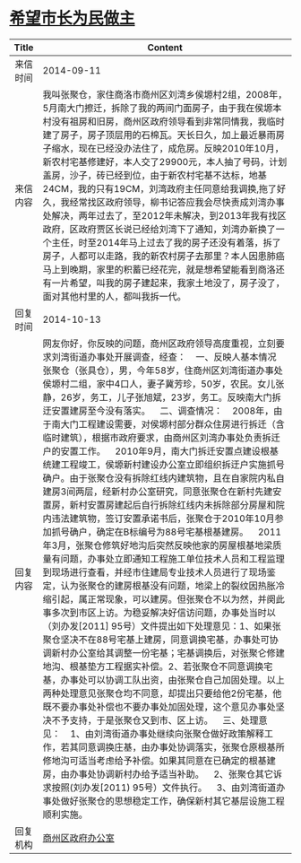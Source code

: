 # <a href="http://www.shangluo.gov.cn/zmhd/ldxxxx.jsp?urltype=leadermail.LeaderMailContentUrl&wbtreeid=1112&leadermailid=2701">希望市长为民做主</a>
| Title |                                                                                                                                                                                                                                                                                                                                                                                                                                                                                                             Content                                                                                                                                                                                                                                                                                                                                                                                                                                                                                                             |
|:-----:|---------------------------------------------------------------------------------------------------------------------------------------------------------------------------------------------------------------------------------------------------------------------------------------------------------------------------------------------------------------------------------------------------------------------------------------------------------------------------------------------------------------------------------------------------------------------------------------------------------------------------------------------------------------------------------------------------------------------------------------------------------------------------------------------------------------------------------------------------------------------------------------------------------------------------------------------------------------------------------------------------------------------------------|
| 来信时间  | 2014-09-11                                                                                                                                                                                                                                                                                                                                                                                                                                                                                                                                                                                                                                                                                                                                                                                                                                                                                                                                                                                                                      |
| 来信内容  | 我叫张聚仓，家住商洛市商州区刘湾乡侯塬村2组，2008年，5月南大门擦迁，拆除了我的两间门面房子，由于我在侯塬本村没有祖房和旧房，商州区政府领导看到非常同情我，我临时建了房子，房子顶层用的石棉瓦。天长日久，加上最近暴雨房子缩水，现在已经没办法住了，成危房。反映2010年10月，新农村宅基修建好，本人交了29900元，本人抽了号码，计划盖房，沙子，砖已经到位，由于新农村宅基不达标，地基24CM，我的只有19CM，刘湾政府主任同意给我调换,拖了好久，我经常找区政府领导，柳书记答应我会尽快责成刘湾办事处解决，两年过去了，至2012年未解决，到2013年我有找区政府，区政府贾区长说已经给刘湾下了通知，刘湾办新换了一个主任，时至2014年马上过去了我的房子还没有着落，拆了房子，人都可以走路，我的新农村房子去那里？本人因患肺癌马上到晚期，家里的积蓄已经花完，就是想希望能看到商洛还有一片希望，叫我的房子建起来，我家土地没了，房子没了，面对其他村里的人，都叫我拆一代。                                                                                                                                                                                                                                                                                                                                                                                                                                                                                                                                                                                |
| 回复时间  | 2014-10-13                                                                                                                                                                                                                                                                                                                                                                                                                                                                                                                                                                                                                                                                                                                                                                                                                                                                                                                                                                                                                      |
| 回复内容  | 网友你好，你反映的问题，商州区政府领导高度重视，立刻要求刘湾街道办事处开展调查，经查：    一、反映人基本情况    张聚仓（张具仓），男，今年58岁，住商州区刘湾街道办事处侯塬村二组，家中4口人，妻子冀芳珍，50岁，农民。女儿张静，26岁，务工，儿子张旭斌，23岁，务工。反映南大门拆迂安置建房至今没有落实。    二、调查情况：    2008年，由于南大门工程建设需要，对侯塬村部分群众住房进行拆迁（含临时建筑），根据市政府要求，由商州区刘湾办事处负责拆迁户的安置工作。    2010年9月，南大门拆迁安置点建设根基统建工程竣工，侯塬新村建设办公室立即组织拆迂户实施抓号确户。由于张聚仓没有拆除红线内建筑物，且在自家院内私自建房3间两层，经新村办公室研究，同意张聚仓在新村先建安置房，新村安置房建起后自行拆除红线内未拆除部分房屋和院内违法建筑物，签订安置承诺书后，张聚仓于2010年10月参加抓号确户，确定在B标编号为88号宅基根基建房。    2011年3月，张聚仓修筑好地沟后突然反映他家的房屋根基地梁质量有问题，办事处立即通知工程施工单位技术人员和工程监理到现场进行查看，并经市住建局专业技术人员进行了现场鉴定，认为张聚仓的建房根基没有问题，地梁上的裂纹因热胀冷缩引起，属正常现象，可以建房。但张聚仓不以为然，并阕此事多次到市区上访。为稳妥解决好信访问题，办事处当时以（刘办发[2011] 95号）文件提出如下处理意见：1、如果张聚仓坚决不在88号宅基上建房，同意调换宅基，办事处可协调新村办公室给其调整一份宅基；宅基调换后，对张聚仑修建地沟、根基垫方工程据实补偿。2、若张聚仓不同意调换宅基，办事处可以协调工队出资，由张聚仓自己加固处理。以上两种处理意见张聚仓均不同意，却提出只要给他2份宅基，他既不要办事处补偿也不要办事处加固处理，这个意见办事处坚决不予支持，于是张聚仓又到市、区上访。    三、处理意见：    1、由刘湾街道办事处继续向张聚仓做好政策解释工作，若其同意调换庄基，由办事处协调落实，张聚仓原根基所修地沟可适当考虑给予补偿。如果其同意在已确定的根基建房，由办事处协调新村办给予适当补助。    2、张聚仓其它诉求按照(刘办发[2011) 95号）文件执行。    3、由刘湾街道办事处做好张聚仓的思想稳定工作，确保新村其它基层设施工程顺利实施。 |
| 回复机构  | <a href="../../categories/agencies/商州区政府办公室.md">商州区政府办公室</a>                                                                                                                                                                                                                                                                                                                                                                                                                                                                                                                                                                                                                                                                                                                                                                                                                                                                                                                                                                      |